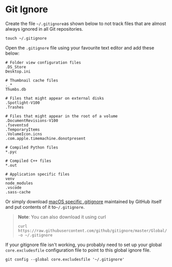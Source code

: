 # Git Ignore

Create the file `~/.gitignore`as shown below to not track files that are almost always ignored in all Git repositories.

```text
touch ~/.gitignore
```

Open the `.gitignore` file using your favourite text editor and add these below:

```text
# Folder view configuration files
.DS_Store
Desktop.ini

# Thumbnail cache files
._*
Thumbs.db

# Files that might appear on external disks
.Spotlight-V100
.Trashes

# Files that might appear in the root of a volume
.DocumentRevisions-V100
.fseventsd
.TemporaryItems
.VolumeIcon.icns
.com.apple.timemachine.donotpresent

# Compiled Python files
*.pyc

# Compiled C++ files
*.out

# Application specific files
venv
node_modules
.vscode
.sass-cache
```

Or simply download [macOS specific .gitignore](https://github.com/github/gitignore/blob/master/Global/macOS.gitignore) maintained by GitHub itself and put contents of it to`~/.gitignore`.

> **Note**: You can also download it using curl
>
> ```text
> curl https://raw.githubusercontent.com/github/gitignore/master/Global/macOS.gitignore -o ~/.gitignore
> ```

If your gitignore file isn't working, you probably need to set up your global `core.excludesfile` configuration file to point to this global ignore file.

```text
git config --global core.excludesfile '~/.gitignore'
```

